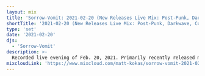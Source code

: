 ```yaml
---
layout: mix
title: 'Sorrow-Vomit: 2021-02-20 (New Releases Live Mix: Post-Punk, Darkwave, Cold, Synth, Goth, EBM...)'
shortTitle: '2021-02-20 (New Releases Live Mix: Post-Punk, Darkwave, Cold, Synth, Goth, EBM...)'
type: 'set'
date: '2021-02-20'
djs:
  - 'Sorrow-Vomit'
description: >-
  Recorded live evening of Feb. 20, 2021. Primarily recently released material with a few filler tracks off prior Feb/Jan 2021 releases previously unplayed on prior mixes posted here in the genres of Post-Punk, Darkwave, Coldwave, Minimal / Dark Synth, EBM / Dark Techno crossover, Gothic, Synthpop, etc.
mixcloudLink: 'https://www.mixcloud.com/matt-kokas/sorrow-vomit-2021-02-20-new-releases-live-mix-post-punk-darkwave-cold-synth-goth-ebm'
---
```

